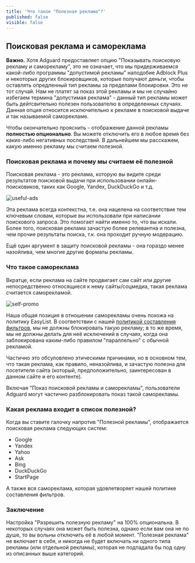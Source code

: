 ```yaml
---
title: 'Что такое "Полезная реклама"?'
published: false
visible: false
---
```


## Поисковая реклама и самореклама

**Важно.** Хотя Adguard предоставляет опцию "Показывать поисковую рекламу и саморекламу", это не означает, что мы придерживаемся какой-либо программы "допустимой рекламы" наподобие Adblock Plus и некоторых других блокировщиков, которые получают деньги, чтобы оставлять опредленный тип рекламы за пределами блокировки. Это не тот случай. Нам не платят за показ этой рекламы и мы не случайно избегаем термина "допустимая реклама" - данный тип рекламы может быть дейтсвительно полезен пользователю в определенных случаях. Данная опция относится исключительно к рекламе в поисковой выдаче и так называемой саморекламе.

Чтобы окончательно прояснить - отображение данной рекламы **полностью опционально**. Вы можете отключить его в любое время без каких-либо негативных последствий. В дальнейшем мы расскажем, какую именно рекламу мы считаем полезной.

### Поисковая реклама и почему мы считаем её полезной

Поисковая реклама - это реклама, которую вы видите среди результатов поисковой выдачи при использовании онлайн-поисковиков, таких как Google, Yandex, DuckDuckGo и т.д. 

![useful-ads](https://user-images.githubusercontent.com/28726429/27696874-7465be6c-5cfb-11e7-9672-99d20e4567db.png)

Эта реклама всегда контекстна, т.е. она нацелена на соответствие тем ключевым словам, которые вы использовали при написании поискового запроса. Это помогает найти именно то, что вы искали. Более того, поисковая реклама зачастую более релевантна и полезна, чем прочие результаты поиска, т.к. она проходит ручную модерацию.

Ещё один аргумент в защиту поисковой рекламы - она гораздо менее назойлива, чем многие другие форматы рекламы.

### Что такое самореклама

Вкратце, если реклама на сайте продвигает сам сайт или другие непосредственно относящиеся к нему сайты/соцмедиа, такая реклама считается саморекламой.

![self-promo](https://user-images.githubusercontent.com/8577533/27700604-c9b6f330-5d06-11e7-8ac9-1a9120f720c8.png)

Наша общая позиция в отношении саморекламы очень похожа на политику EasyList. В соответствии с нашей [политикой составления фильтров](https://kb.adguard.com/general/adguard-filter-policy), мы не должны блокировать такую рекламу; в то же время, мы не должны делать для неё исключений в случаях, когда она заблокирована каким-либо правилом "параллельно" с обычной рекламой.


Частично это обсуловлено этическими причинами, но в основном тем, что такая реклама, как правило, неназойлива, и зачастую полезна для посетителя сайта (который, предположительно, заинтересован в данном сайте и его контенте).
 
Включая "Показ поисковой рекламы и саморекламы", пользователи Adguard могут частично разблокировать показ такой саморекламы. 

### Какая реклама входит в список полезной?

Когда вы ставите галочку напротив "Полезной рекламы", отображается поисковая реклама следующих систем:

* Google             
* Yandex
* Yahoo
* Ask
* Bing
* DuckDuckGo
* StartPage

А также вся самореклама, которая удовлетворяет нашей политике составления фильтров.

### Заключение

Настройка "Разрешить полезную рекламу" на 100% опциональна. В некоторых случаях она может быть полезна, однако если вам она не по душе, то вы вольны отключить её в любой момент. "Полезная реклама" не включает в себя, и никогда не будет включать ни одного типа рекламы (или отдельной рекламы), которая не подпадала бы под одну из описанных выше категорий.
